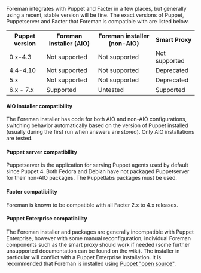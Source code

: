 Foreman integrates with Puppet and Facter in a few places, but generally using a recent, stable version will be fine.  The exact versions of Puppet, Puppetserver and Facter that Foreman is compatible with are listed below.

<table class="table table-bordered table-condensed">
  <tr>
    <th>Puppet version</th>
    <th>Foreman installer (AIO)</th>
    <th>Foreman installer (non-AIO)</th>
    <th>Smart Proxy</th>
  </tr>
  <tr>
    <td>0.x-4.3</td>
    <td>Not supported</td>
    <td>Not supported</td>
    <td>Not supported</td>
  </tr>
  <tr>
    <td>4.4-4.10</td>
    <td>Not supported</td>
    <td>Not supported</td>
    <td>Deprecated</td>
  </tr>
  <tr>
    <td>5.x</td>
    <td>Not supported</td>
    <td>Not supported</td>
    <td>Deprecated</td>
  </tr>
  <tr>
    <td>6.x - 7.x</td>
    <td>Supported</td>
    <td>Untested</td>
    <td>Supported</td>
  </tr>
</table>

#### AIO installer compatibility

The Foreman installer has code for both AIO and non-AIO configurations, switching behavior automatically based on the version of Puppet installed (usually during the first run when answers are stored). Only AIO installations are tested.

#### Puppet server compatibility

Puppetserver is the application for serving Puppet agents used by default since Puppet 4. Both Fedora and Debian have not packaged Puppetserver for their non-AIO packages. The Puppetlabs packages must be used.

#### Facter compatibility

Foreman is known to be compatible with all Facter 2.x to 4.x releases.

#### Puppet Enterprise compatibility

The Foreman installer and packages are generally incompatible with Puppet Enterprise, however with some manual reconfiguration, individual Foreman components such as the smart proxy should work if needed (some further unsupported documentation can be found on the wiki).  The installer in particular will conflict with a Puppet Enterprise installation.  It is recommended that Foreman is installed using [Puppet "open source"](http://docs.puppetlabs.com/guides/installation.html).


